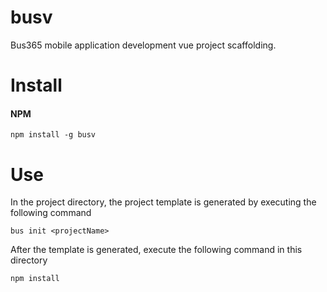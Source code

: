 # busv
Bus365 mobile application development vue project scaffolding.
#  Install
#### NPM
```
npm install -g busv
```
#  Use
In the project directory, the project template is generated by executing the following command
```
bus init <projectName>
```
After the template is generated, execute the following command in this directory
```
npm install
```



